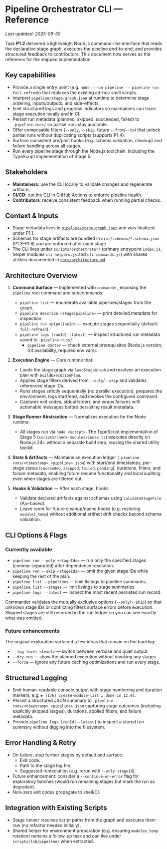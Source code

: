 # Pipeline Orchestrator CLI — Reference

_Last updated: 2025-09-30_

Task **P1.2** delivered a lightweight Node.js command-line interface that reads the declarative stage graph, executes the pipeline end-to-end, and provides structured feedback to contributors. This document now serves as the reference for the shipped implementation.

## Key capabilities

- Provide a single entry point (e.g. `node --run pipeline -- pipeline run full-refresh`) that replaces the existing ad-hoc shell scripts.
- Interpret `pipeline/stage-graph.json` at runtime to determine stage ordering, inputs/outputs, and side-effects.
- Emit structured logs and progress indicators so maintainers can trace stage execution locally and in CI.
- Persist run metadata (planned, skipped, succeeded, failed) to `.pipeline-runs/` so partial runs stay auditable.
- Offer composable filters (`--only`, `--skip`, future `--from`/`--to`) that unlock partial runs without duplicating scripts (supports P1.4).
- Surface consistent pre/post hooks (e.g. schema validation, cleanup) and failure handling across all stages.
- Run every pipeline stage through the Node.js toolchain, including the TypeScript implementation of Stage 5.

## Stakeholders

- **Maintainers**: use the CLI locally to validate changes and regenerate artifacts.
- **CI/CD**: run the CLI in GitHub Actions to enforce pipeline health.
- **Contributors**: receive consistent feedback when running partial checks.

## Context & Inputs

- Stage metadata lives in [`pipeline/stage-graph.json`](../../pipeline/stage-graph.json) and was finalized under P1.1.
- Schemas for stage artifacts are bundled in `dist/schemas/*.schema.json` (P1.3–P1.6) and are enforced after each stage.
- The CLI lives under `scripts/orchestrator/` (primary entrypoint `index.js`, helper modules `cli-helpers.js` and `cli-commands.js`) with shared utilities documented in [`docs/architecture.md`](../architecture.md).

## Architecture Overview

1. **Command Surface** — Implemented with `commander`, exposing the `pipeline` root command and subcommands:
   - `pipeline list` — enumerate available pipelines/stages from the graph.
   - `pipeline describe <stage|pipeline>` — print detailed metadata for inspection.
   - `pipeline run <pipelineId>` — execute stages sequentially (default: `full-refresh`).
   - `pipeline logs [runId|--latest]` — inspect structured run metadata saved to `.pipeline-runs/`.
     - `pipeline doctor` — check external prerequisites (Node.js version, Git availability, required env vars).

2. **Execution Engine** — Core runtime that:
   - Loads the stage graph via `loadStageGraph` and resolves an execution plan with `buildExecutionPlan`.
   - Applies stage filters derived from `--only`/`--skip` and validates referenced stage IDs.
   - Runs stages strictly sequentially (no parallel execution), prepares the environment, logs start/end, and invokes the configured command.
   - Captures exit codes, stdout/stderr, and wraps failures with actionable messages before persisting result metadata.

3. **Stage Runner Abstraction** — Normalizes execution for the Node runtime:
   - All stages run via `node <script>`. The TypeScript implementation of Stage 5 (`scripts/check-modules/index.ts`) executes directly on Node.js 24+ without a separate build step, reusing the shared utility toolkit.

4. **State & Artifacts** — Maintains an execution ledger (`.pipeline-runs/<timestamp>_<pipeline>.json`) with start/end timestamps, per-stage status (`succeeded`, `skipped`, `failed`, `pending`), durations, filters, and failure metadata, enabling future resume functionality and local auditing even when stages are filtered out.

5. **Hooks & Validation** — After each stage, hooks:
   - Validate declared artifacts against schemas using `validateStageFile` (Ajv-based).
   - Leave room for future cleanup/cache hooks (e.g. restoring `modules_temp`) without additional artifact drift checks beyond schema validation.

## CLI Options & Flags

### Currently available

- `pipeline run --only <stageIds>` — run only the specified stages (comma-separated) after dependency resolution.
- `pipeline run --skip <stageIds>` — omit the given stage IDs while keeping the rest of the plan.
- `pipeline list --pipelines` — limit listings to pipeline summaries.
- `pipeline list --stages` — limit listings to stage summaries.
- `pipeline logs --latest` — inspect the most recent persisted run record.

Commander validates the mutually exclusive options (`--only`/`--skip`) so that unknown stage IDs or conflicting filters surface errors before execution. Skipped stages are still recorded in the run ledger so you can see exactly what was omitted.

### Future enhancements

The original exploration surfaced a few ideas that remain on the backlog:

- `--log-level <level>` — switch between verbose and quiet output.
- `--dry-run` — show the planned execution without invoking any stages.
- `--force` — ignore any future caching optimizations and run every stage.

## Structured Logging

- Emit human-readable console output with stage numbering and duration markers, e.g. `▶︎ [1/6] create-module-list … done in 12.4s`.
- Persist a structured JSON summary to `.pipeline-runs/<timestamp>_<pipeline>.json` capturing stage outcomes (including explicitly skipped stages), durations, applied filters, and failure metadata.
- Provide `pipeline logs [runId|--latest]` to inspect a stored run summary without digging into the filesystem.

## Error Handling & Retry

- On failure, stop further stages by default and surface:
  - Exit code.
  - Path to the stage log file.
  - Suggested remediation (e.g. rerun with `--only stageId`).
- Future enhancement: consider a `--continue-on-error` flag for exploratory batches (would run remaining stages but mark the run as degraded).
- Non-zero exit codes propagate to shell/CI.

## Integration with Existing Scripts

- Stage runner resolves script paths from the graph and executes them raw (no refactor needed initially).
- Shared helper for environment preparation (e.g. ensuring `modules_temp` rotation) remains a follow-up task and can live under `scripts/lib/pipeline/` when extracted.
